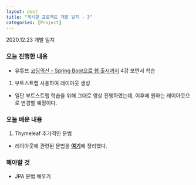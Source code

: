 ```yaml
---
layout: post
title: "게시판 프로젝트 개발 일지 - 3"
categories: [Project]
---
```


2020.12.23 개발 일지

### 오늘 진행한 내용
- 유튜브 [코딩의신 - Spring Boot으로 웹 출시까지](https://www.youtube.com/watch?v=FYkn9KOfkx0&list=PLPtc9qD1979DG675XufGs0-gBeb2mrona) 4강 보면서 학습

1. 부트스트랩 사용하여 레이아웃 생성
- 일단 부트스트랩 학습을 위해 그대로 영상 진행하였는데, 이후에 원하는 레이아웃으로 변경할 예정이다.

### 오늘 배운 내용
1. Thymeleaf 추가적인 문법
- 레이아웃에 관련된 문법을 <b>[여기](https://seonjuleee.github.io/project/2020/12/23/thymeleaf-fragment/)</b>에 정리했다.

### 해야할 것
- JPA 문법 배우기